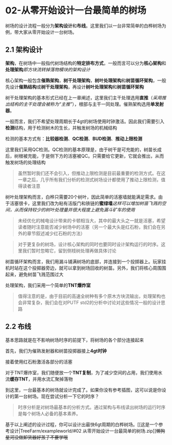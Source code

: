 # 02-从零开始设计一台最简单的树场

树场的设计流程一般分为**架构设计**和**布线**。这里我们以一台非常简单的白桦树场为例，带大家从零开始设计一台树场。

## 2.1 架构设计

**架构**，在树场中一般指代树场结构的**特定排布方式**，一般而言可以分为**核心架构**和**处理架构***即方块流转掉落物模块的架构设计*

核心架构一般包含**催熟架构**，**树干处理架构**，**树叶处理架构**和**树苗循环架构**，一般先设计**催熟结构**或**树干处理架构**，再设计**树叶处理架构**和**树苗循环架构**

树干处理架构的基本形式已经在上一章阐述，这里我们主干处理选用**直推**（*采用推出结构的主干处理会被称为“主推”*），根部与主干一同处理。催熟架构选用**单发射器**。

一般而言，我们不希望处理周期长于4gt的树场使用时钟激活。因此我们需要引入**检测**结构，用于检测树木的生长，并触发树场的机械结构

检测的基本方式有：**比较器检测**、**QC检测**、**BUD检测**、**推动上限检测**

这里我们采用QC检测。QC检测的基本原理是，由于树干是可充能的，树苗长成后，树根被充能，于是侧下方的活塞被QC。只需要给它更新，它就会推出，从而触发树场的处理结构

>虽然暂时我们还不会引入，但推动上限检测是目前最重要的检测方式。在这一章之后，几乎所有我们分析的检测式树场设计都使用了推动上限检测，值得读者注意

树叶处理架构而言，白桦只需要20个树叶，因此简单的活塞墙就能满足需求。由于活塞很卡，这里我们改为粘有活版门和铁链的**蜜绿墙***这样可以增加树苗飞溅的空间，从而保持较少的树叶处理量并很大程度上避免漏斗矿车的使用*

>未经优化的械电设计带来的卡顿相当大，其中的最大头之一就是活塞，希望读者随时注意能否减少树场中的活塞（另一个最大头是红石粉，我们会在另外的章节叙述减少红石粉的方法）

>对于更复杂的树场，设计核心架构的同时也要同时设计架构运行的时序。这里我们暂时忽略它，留到侧枝树处理再做具体讨论

树苗循环架构而言，我们用漏斗铺满树场的底部，并连接到一个投掷器上。玩家挂机时站在这个投掷器旁边，就可以拿到树场回收的树苗。另外，我们将核心周围围起来，避免树苗飞溅范围过大

处理架构，我们采用一个简单的**TNT爆炸室**

>值得注意的是，由于目前的高速全树种有多个原木方块流输出，处理架构也会非常复杂，我们会在对PUTF std2的分析中讨论对这些情况一般的设计思路

## 2.2 布线

基本思路就是在不影响树场时序的前提下，将树场的各个部分连接起来

首先，我们为催熟发射器和树苗投掷器接上**4gt时钟**

接着使用红石粉激活各部分的活塞

对于TNT爆炸室，我们随便放一个**TNT复制**，为了减少空间的占用，我们使用水流**缓存TNT**，并用水流汇聚掉落物

到这里，一台最基本的树场就设计完成了。如果你没有参考插图，这可以说是你设计的第一台树场。现在尝试分析一下它的时序？

>时序分析是对树场最基本的分析方式。通过架构与布线读出树场的运行时序是每个树场人必备的基本素养。

基于以上阐述的设计过程，你可以设计出最快6gt周期的白桦树场。[[这是一个参考设计|TreeFarm/exampleworld/#02 从零开始设计一台最简单的树场.zip]]~~懒狗星河没做卸货器好孩子不要学哦~~